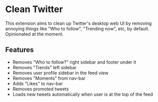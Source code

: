 # Clean Twitter

This extension aims to clean up Twitter's desktop web UI by removing annoying things like "Who to follow", "Trending now", etc, by default. Opinionated at the moment.

## Features

* Removes "Who to follow?" right sidebar and footer under it
* Removes "Trends" left sidebar
* Removes user profile sidebar in the feed view
* Removes "Moments" from nav-bar
* Adds "Likes" to nav-bar
* Removes promoted tweets
* Loads new tweets automatically when user is at the top of the feed
